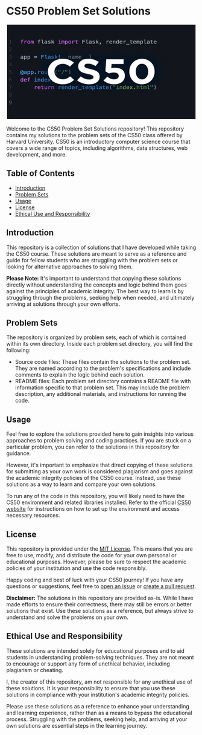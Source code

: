# CS50 Problem Set Solutions

<div>
  <p align="center">
    <img src="/cs50.webp" alt="CS50 logo" width="500" height="250">
  </p>
</div>

Welcome to the CS50 Problem Set Solutions repository! This repository contains my solutions to the problem sets of the CS50 class offered by Harvard University. CS50 is an introductory computer science course that covers a wide range of topics, including algorithms, data structures, web development, and more.

## Table of Contents

- [Introduction](#introduction)
- [Problem Sets](#problem-sets)
- [Usage](#usage)
- [License](#license)
- [Ethical Use and Responsibility](#ethical-use-and-responsibility)

## Introduction

This repository is a collection of solutions that I have developed while taking the CS50 course. These solutions are meant to serve as a reference and guide for fellow students who are struggling with the problem sets or looking for alternative approaches to solving them.

**Please Note:** It's important to understand that copying these solutions directly without understanding the concepts and logic behind them goes against the principles of academic integrity. The best way to learn is by struggling through the problems, seeking help when needed, and ultimately arriving at solutions through your own efforts.

## Problem Sets

The repository is organized by problem sets, each of which is contained within its own directory. Inside each problem set directory, you will find the following:

- Source code files: These files contain the solutions to the problem set. They are named according to the problem's specifications and include comments to explain the logic behind each solution.
- README files: Each problem set directory contains a README file with information specific to that problem set. This may include the problem description, any additional materials, and instructions for running the code.

## Usage

Feel free to explore the solutions provided here to gain insights into various approaches to problem solving and coding practices. If you are stuck on a particular problem, you can refer to the solutions in this repository for guidance.

However, it's important to emphasize that direct copying of these solutions for submitting as your own work is considered plagiarism and goes against the academic integrity policies of the CS50 course. Instead, use these solutions as a way to learn and compare your own solutions.

To run any of the code in this repository, you will likely need to have the CS50 environment and related libraries installed. Refer to the official [CS50 website](https://cs50.harvard.edu/) for instructions on how to set up the environment and access necessary resources.

## License

This repository is provided under the [MIT License](LICENSE). This means that you are free to use, modify, and distribute the code for your own personal or educational purposes. However, please be sure to respect the academic policies of your institution and use the code responsibly.

Happy coding and best of luck with your CS50 journey! If you have any questions or suggestions, feel free to [open an issue](https://github.com/kingshukkundu/CS50-solutions/issues) or [create a pull request](https://github.com/kingshukkundu/CS50-solutions/pulls).


**Disclaimer:** The solutions in this repository are provided as-is. While I have made efforts to ensure their correctness, there may still be errors or better solutions that exist. Use these solutions as a reference, but always strive to understand and solve the problems on your own.


## Ethical Use and Responsibility

These solutions are intended solely for educational purposes and to aid students in understanding problem-solving techniques. They are not meant to encourage or support any form of unethical behavior, including plagiarism or cheating.

I, the creator of this repository, am not responsible for any unethical use of these solutions. It is your responsibility to ensure that you use these solutions in compliance with your institution's academic integrity policies.

Please use these solutions as a reference to enhance your understanding and learning experience, rather than as a means to bypass the educational process. Struggling with the problems, seeking help, and arriving at your own solutions are essential steps in the learning journey.

